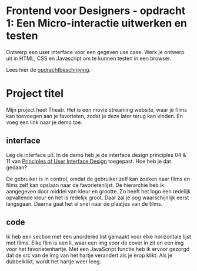 # Frontend voor Designers - opdracht 1: Een Micro-interactie uitwerken en testen

Ontwerp een user interface voor een gegeven use case. Werk je ontwerp uit in HTML, CSS en Javascript om te kunnen testen in een browser.

Lees hier de [opdrachtbeschrijving](./opdrachtbeschrijving.md).


# Project titel
Mijn project heet Theatr. Het is een movie streaming website, waar je films kan toevoegen aan je favorieten, zodat je deze later terug kan vinden.
En voeg een link naar je demo toe.

## interface
Leg de interface uit. In de demo heb je de interface design principles 04 & 11 van [Principles of User Interface Design](http://bokardo.com/principles-of-user-interface-design/) toegepast. Hoe heb je dat gedaan?

De gebruiker is in control, omdat de gebruiker zelf kan zoeken naar films en films zelf kan opslaan naar de favorietenlijst.
De hierarchie heb ik aangegeven door middel van kleur en grootte. Zo heeft het logo een redelijk opvallende kleur en het is redelijk groot. Daar zal je oog waarschijnlijk eerst langsgaan. Daarna gaat het al snel naar de plaatjes van de films.

## code
Ik heb een section met een unordered list gemaakt voor elke horizontale lijst met films. Elke film is een li, waar een img voor de cover in zit en een img voor het favorietenhartje. Met een JavaScript functie heb ik ervoor gezorgd dat de src van de img van het hartje verandert als je erop klikt. Als je dubbelklikt, wordt het hartje weer leeg.
